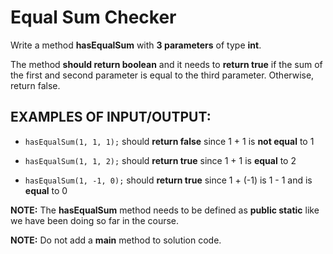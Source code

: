 # Equal Sum Checker

Write a method **hasEqualSum** with **3 parameters** of type **int**.

The method **should return boolean** and it needs to **return true** if the sum of the first and second parameter is equal to the third parameter. Otherwise, return false.


## EXAMPLES OF INPUT/OUTPUT:

* `hasEqualSum(1, 1, 1);`  should **return false** since 1 + 1 is **not equal** to 1

* `hasEqualSum(1, 1, 2);`  should **return true** since 1 + 1 is **equal** to 2

* `hasEqualSum(1, -1, 0);`  should **return true** since 1 + (-1) is 1 - 1 and is **equal** to 0


**NOTE:** The **hasEqualSum** method  needs to be defined as **public static** like we have been doing so far in the course.

**NOTE:** Do not add a **main** method to solution code.